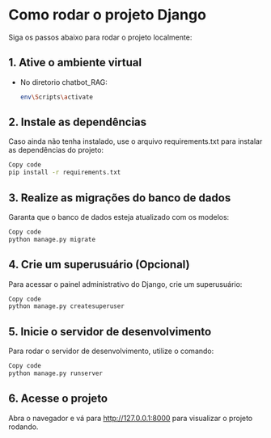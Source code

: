 # Como rodar o projeto Django

Siga os passos abaixo para rodar o projeto localmente:

## 1. Ative o ambiente virtual
- No diretorio chatbot_RAG:
  ```bash
  env\Scripts\activate
  ```

## 2. Instale as dependências
Caso ainda não tenha instalado, use o arquivo requirements.txt para instalar as dependências do projeto:

```bash
Copy code
pip install -r requirements.txt
```

## 3. Realize as migrações do banco de dados
Garanta que o banco de dados esteja atualizado com os modelos:

```bash
Copy code
python manage.py migrate
```

## 4. Crie um superusuário (Opcional)
Para acessar o painel administrativo do Django, crie um superusuário:

```bash
Copy code
python manage.py createsuperuser
```

## 5. Inicie o servidor de desenvolvimento
Para rodar o servidor de desenvolvimento, utilize o comando:

```bash
Copy code
python manage.py runserver
```

## 6. Acesse o projeto
Abra o navegador e vá para http://127.0.0.1:8000 para visualizar o projeto rodando.